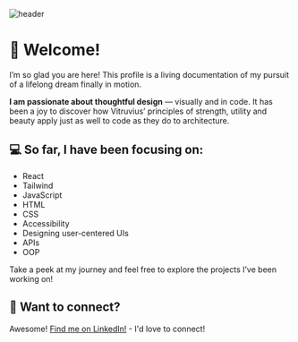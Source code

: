 ![header](https://capsule-render.vercel.app/api?type=waving&height=200&color=gradient&text=Hi!%20I'm%20Nea!%20&fontAlign=50&fontAlignY=44&fontColor=FFFFFF)

# 👋  Welcome!

I’m so glad you are here!
This profile is a living documentation of my pursuit of a lifelong dream finally in motion.

**I am passionate about thoughtful design** — visually and in code. It has been a joy to discover how Vitruvius’ principles of strength, utility and beauty apply just as well to code as they do to architecture.

## 💻 So far, I have been focusing on: 
- React
- Tailwind
- JavaScript
- HTML
- CSS
- Accessibility
- Designing user-centered UIs
- APIs
- OOP

Take a peek at my journey and feel free to explore the projects I’ve been working on!

## 🤝 Want to connect? 
Awesome! [Find me on LinkedIn!](https://www.linkedin.com/in/linneatoth/) - I'd love to connect! 

